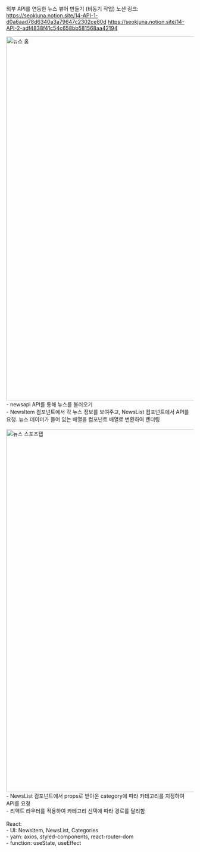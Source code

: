 외부 API를 연동한 뉴스 뷰어 만들기 (비동기 작업)
노션 링크:
https://seokjuna.notion.site/14-API-1-d0a6aad78d6340a3a79647c2302ce80d
https://seokjuna.notion.site/14-API-2-adf4838f41c54c658bb581568aa42194

<img width="976" alt="뉴스 홈" src="https://user-images.githubusercontent.com/102382351/194831197-05f225b1-0eb8-4ede-990b-76fe6285de8f.png">
- newsapi API를 통해 뉴스를 불러오기<br/>
- NewsItem 컴포넌트에서 각 뉴스 정보를 보여주고, NewsList 컴포넌트에서 API를 요청. 뉴스 데이터가 들어 있는 배열을 컴포넌트 배열로 변환하여 렌더링<br/>
<br/>
<img width="973" alt="뉴스 스포츠탭" src="https://user-images.githubusercontent.com/102382351/194831337-9b9ccde4-62e2-45df-86f6-b112d999a8af.png">
- NewsList 컴포넌트에서 props로 받아온 category에 따라 카테고리를 지정하여 API를 요청<br/>
- 리액트 라우터를 적용하여 카테고리 선택에 따라 경로를 달리함
<br>
<br>
React:<br>
- UI: NewsItem, NewsList, Categories<br>
- yarn: axios, styled-components, react-router-dom<br>
- function: useState, useEffect

